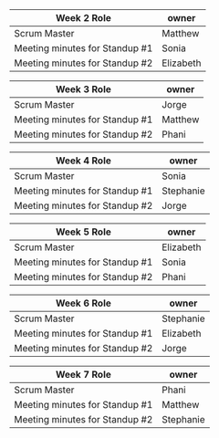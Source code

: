 | Week 2 Role                    | owner     |
| ------------------------------ | --------- |
| Scrum Master                   | Matthew   |
| Meeting minutes for Standup #1 | Sonia     |
| Meeting minutes for Standup #2 | Elizabeth |

| Week 3 Role                    | owner     |
| ------------------------------ | --------- |
| Scrum Master                   | Jorge   |
| Meeting minutes for Standup #1 | Matthew |
| Meeting minutes for Standup #2 | Phani |

| Week 4 Role                    | owner     |
| ------------------------------ | --------- |
| Scrum Master                   | Sonia   |
| Meeting minutes for Standup #1 | Stephanie |
| Meeting minutes for Standup #2 | Jorge |
 
| Week 5 Role                    | owner     |
| ------------------------------ | --------- |
| Scrum Master                   | Elizabeth   |
| Meeting minutes for Standup #1 | Sonia |
| Meeting minutes for Standup #2 | Phani |
  
| Week 6 Role                    | owner     |
| ------------------------------ | --------- |
| Scrum Master                   | Stephanie   |
| Meeting minutes for Standup #1 | Elizabeth |
| Meeting minutes for Standup #2 | Jorge |

| Week 7 Role                    | owner     |
| ------------------------------ | --------- |
| Scrum Master                   | Phani   |
| Meeting minutes for Standup #1 | Matthew |
| Meeting minutes for Standup #2 | Stephanie | 